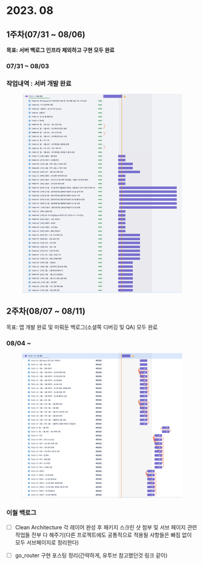 # 2023. 08



## 1주차(07/31 \~ 08/06)

**목표: 서버 백로그 인프라 제외하고 구현 모두 완료**

###

### 07/31 \~ 08/03

### 작업내역 : 서버 개발 완료

<figure><img src="../../.gitbook/assets/image.png" alt=""><figcaption></figcaption></figure>



## 2주차(08/07 \~ 08/11)

목표: 앱 개발 완료 및 미뤄둔 백로그(소셜쪽 디버깅 및 QA) 모두 완료

### 08/04 \~&#x20;

<figure><img src="../../.gitbook/assets/image (1).png" alt=""><figcaption></figcaption></figure>







### 이월 백로그

* [ ] Clean Architecture 각 레이어 완성 후 패키지 스크린 샷 첨부 및 서브 페이지 관련 작업들 전부 다 해주기(다른 프로젝트에도 공통적으로 적용될 사항들은 빠짐 없이 모두 서브페이지로 정리한다)
* [ ] go\_router 구현 포스팅 정리(간략하게, 유투브 참고했던것 링크 같이)

